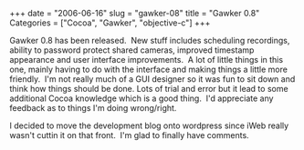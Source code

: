 +++
date = "2006-06-16"
slug = "gawker-08"
title = "Gawker 0.8"
Categories = ["Cocoa", "Gawker", "objective-c"]
+++

Gawker 0.8 has been released.  New stuff includes scheduling recordings, ability to password protect shared cameras, improved timestamp appearance and user interface improvements.  A lot of little things in this one, mainly having to do with the interface and making things a little more friendly.  I'm not really much of a GUI designer so it was fun to sit down and think how things should be done. Lots of trial and error but it lead to some additional Cocoa knowledge which is a good thing.  I'd appreciate any feedback as to things I'm doing wrong/right.





I decided to move the development blog onto wordpress since iWeb really wasn't cuttin it on that front.  I'm glad to finally have comments.  


